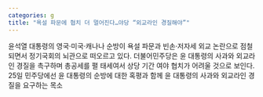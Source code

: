 ```yaml
---
categories: g
title: "욕설 파문에 협치 더 멀어진다…야당 “외교라인 경질해야”"
---
```

윤석열 대통령의 영국·미국·캐나나 순방이 욕설 파문과 빈손·저자세 외교 논란으로 점철되면서 정기국회의 뇌관으로 떠오르고 있다. 더불어민주당은 윤 대통령의 사과와 외교라인 경질을 촉구하며 총공세를 펼 태세여서 상당 기간 여야 협치가 어려울 것으로 보인다. 25일 민주당에선 윤 대통령의 순방에 대한 혹평과 함께 윤 대통령의 사과와 외교라인 경질을 요구하는 목소